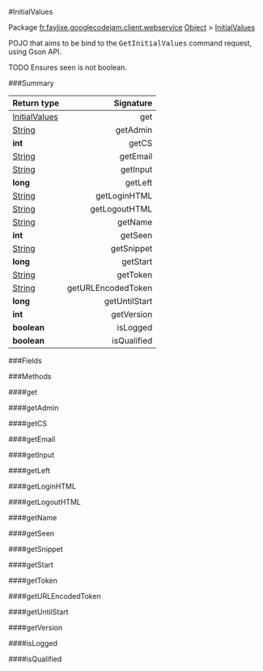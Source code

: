 #InitialValues

Package [fr.faylixe.googlecodejam.client.webservice](nullfr/faylixe/googlecodejam/client/webservice)
[Object]() > [InitialValues]()

<p>POJO that aims to be bind to the <tt>GetInitialValues</tt>
 command request, using Gson API.</p>
 
 TODO Ensures seen is not boolean.

###Summary


Return type | Signature
--- | ---:
[InitialValues]() | get
[String]() | getAdmin
**int** | getCS
[String]() | getEmail
[String]() | getInput
**long** | getLeft
[String]() | getLoginHTML
[String]() | getLogoutHTML
[String]() | getName
**int** | getSeen
[String]() | getSnippet
**long** | getStart
[String]() | getToken
[String]() | getURLEncodedToken
**long** | getUntilStart
**int** | getVersion
**boolean** | isLogged
**boolean** | isQualified

###Fields


###Methods

####get


####getAdmin


####getCS


####getEmail


####getInput


####getLeft


####getLoginHTML


####getLogoutHTML


####getName


####getSeen


####getSnippet


####getStart


####getToken


####getURLEncodedToken


####getUntilStart


####getVersion


####isLogged


####isQualified


